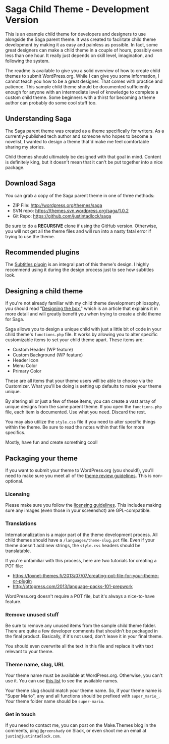 # Saga Child Theme - Development Version

This is an example child theme for developers and designers to use alongside the Saga parent theme.  It was created to facilitate child theme development by making it as easy and painless as possible.  In fact, some great designers can make a child theme in a couple of hours, possibly even less than one hour.  It really just depends on skill level, imagination, and following the system.

The readme is available to give you a solid overview of how to create child themes to submit WordPress.org.  While I can give you some information, I cannot teach you how to be a great designer.  That comes with practice and patience.  This sample child theme should be documented sufficiently enough for anyone with an intermediate level of knowledge to complete a custom child theme.  Some beginners with a thirst for becoming a theme author can probably do some cool stuff too.

## Understanding Saga

The Saga parent theme was created as a theme specifically for writers.  As a currently-published tech author and someone who hopes to become a novelist, I wanted to design a theme that'd make me feel comfortable sharing my stories.

Child themes should ultimately be designed with that goal in mind.  Content is definitely king, but it doesn't mean that it can't be put together into a nice package.

## Download Saga

You can grab a copy of the Saga parent theme in one of three methods:

* ZIP File: http://wordpress.org/themes/saga
* SVN repo: https://themes.svn.wordpress.org/saga/1.0.2
* Git Repo: https://github.com/justintadlock/saga

Be sure to do a **RECURSIVE** clone if using the GitHub version.  Otherwise, you will not get all the theme files and will run into a nasty fatal error if trying to use the theme.

## Recommended plugins

The [Subtitles plugin](http://wordpress.org/plugins/subtitles) is an integral part of this theme's design. I highly recommend using it during the design process just to see how subtitles look.

## Designing a child theme

If you're not already familiar with my child theme development philosophy, you should read "[Designing the box](http://themehybrid.com/weblog/designing-the-box)," which is an article that explains it in more detail and will greatly benefit you when trying to create a child theme for Saga.

Saga allows you to design a unique child with just a little bit of code in your child theme's `functions.php` file.  It works by allowing you to alter specific customizable items to set your child theme apart.  These items are:

* Custom Header (WP feature)
* Custom Background (WP feature)
* Header Icon
* Menu Color
* Primary Color

These are all items that your theme users will be able to choose via the Customizer.  What you'll be doing is setting up defaults to make your theme unique.

By altering all or just a few of these items, you can create a vast array of unique designs from the same parent theme.  If you open the `functions.php` file, each item is documented.  Use what you need.  Discard the rest.

You may also utilize the `style.css` file if you need to alter specific things within the theme.  Be sure to read the notes within that file for more specifics.

Mostly, have fun and create something cool!

## Packaging your theme

If you want to submit your theme to WordPress.org (you should!), you'll need to make sure you meet all of the [theme review guidelines](https://make.wordpress.org/themes/handbook/review/).  This is non-optional.

### Licensing

Please make sure you follow the [licensing guidelines](https://make.wordpress.org/themes/handbook/review/required/#licensing).  This includes making sure any images (even those in your screenshot) are GPL-compatible.

### Translations

Internationalization is a major part of the theme development process.  All child themes should have a `/languages/theme-slug.pot` file.  Even if your theme doesn't add new strings, the `style.css` headers should be translatable.

If you're unfamiliar with this process, here are two tutorials for creating a POT file:

* https://foxnet-themes.fi/2013/07/07/creating-pot-file-for-your-theme-or-plugin
* http://ottopress.com/2013/language-packs-101-prepwork

WordPress.org doesn't require a POT file, but it's always a nice-to-have feature.

### Remove unused stuff

Be sure to remove any unused items from the sample child theme folder.  There are quite a few developer comments that shouldn't be packaged in the final product.  Basically, if it's not used, don't leave it in your final theme.

You should even overwrite all the text in this file and replace it with text relevant to your theme.

### Theme name, slug, URL

Your theme name must be available at WordPress.org.  Otherwise, you can't use it.  You can use [this list](http://themes.svn.wordpress.org) to see the available names.

Your theme slug should match your theme name.  So, if your theme name is "Super Mario", any and all functions should be prefixed with `super_mario_`.  Your theme folder name should be `super-mario`.

### Get in touch

If you need to contact me, you can post on the Make.Themes blog in the comments, ping `@greenshady` on Slack, or even shoot me an email at `justin@justintadlock.com`.